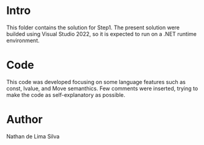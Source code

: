 # Intro
This folder contains the solution for Step1.
The present solution were builded using Visual Studio 2022, so it is expected to run on a .NET runtime environment.

# Code
This code was developed focusing on some language features such as const, lvalue, and Move semanthics. Few comments were inserted, 
trying to make the code as self-explanatory as possible.

# Author
Nathan de Lima Silva